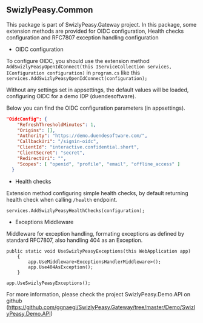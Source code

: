 ## SwizlyPeasy.Common

This package is part of SwizlyPeasy.Gateway project.
In this package, some extension methods are provided for OIDC configuration, Health checks configuration and RFC7807 exception handling configuration
- OIDC configuration

To configure OIDC, you should use the extension method ``` AddSwizlyPeasyOpenIdConnect(this IServiceCollection services, IConfiguration configuration) ```
in ``` program.cs ``` like this ``` services.AddSwizlyPeasyOpenIdConnect(configuration); ```

Without any settings set in appsettings, the default values will be loaded, configuring OIDC for a demo IDP (duendesoftware).

Below you can find the OIDC configuration parameters (in appsettings).
``` json
"OidcConfig": {
    "RefreshThresholdMinutes": 1,
    "Origins": [],
    "Authority": "https://demo.duendesoftware.com/",
    "CallbackUri": "/signin-oidc",
    "ClientId": "interactive.confidential.short",
    "ClientSecret": "secret",
    "RedirectUri": "",
    "Scopes": [ "openid", "profile", "email", "offline_access" ]
  }
```
- Health checks

Extension method configuring simple health checks, by default returning health check when calling ``` /health ``` endpoint. 

``` services.AddSwizlyPeasyHealthChecks(configuration); ```

- Exceptions Middleware

Middleware for exception handling, formating exceptions as defined by standard RFC7807, also handling 404 as an Exception.

``` 
public static void UseSwizlyPeasyExceptions(this WebApplication app)
    {
        app.UseMiddleware<ExceptionsHandlerMiddleware>();
        app.Use404AsException();
    }
```

``` app.UseSwizlyPeasyExceptions(); ```

For more information, please check the project SwizlyPeasy.Demo.API on github (https://github.com/ggnaegi/SwizlyPeasy.Gateway/tree/master/Demo/SwizlyPeasy.Demo.API)
